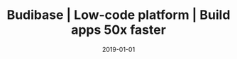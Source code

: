 ---
title: "Budibase | Low-code platform | Build apps 50x faster"
description: "Budibase is a modern, open source low code platform for designing, building and shipping business apps. Build applications 50x faster, and a whole lot easier. Check it out."
layout: single
date: 2019-01-01
images: ["/banner-gradient.jpg"]
---